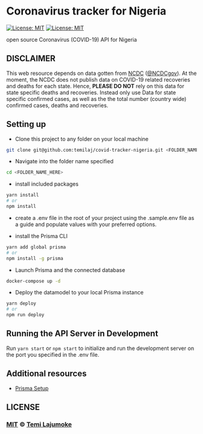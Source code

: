 # Coronavirus tracker for Nigeria

[![License: MIT](https://img.shields.io/badge/License-MIT-brightgreen.svg)](https://opensource.org/licenses/MIT) [![License: MIT](https://img.shields.io/github/v/release/temilaj/covid-tracker-nigeria)](https://opensource.org/licenses/MIT)

open source Coronavirus (COVID-19) API for Nigeria

## DISCLAIMER

This web resource depends on data gotten from [NCDC](https://ncdc.gov.ng/) ([@NCDCgov](https://twitter.com/NCDCgov)). At the moment, the NCDC does not publish data on COVID-19 related recoveries and deaths for each state. Hence,  **PLEASE DO NOT** rely on this data for state specific deaths and recoveries. Instead only use Data for state specific confirmed cases, as well as the the total number (country wide) confirmed cases, deaths and recoveries.

## Setting up

+ Clone this project to any folder on your local machine

```bash
git clone git@github.com:temilaj/covid-tracker-nigeria.git <FOLDER_NAME_HERE>
```

+ Navigate into the folder name specified

```bash
cd <FOLDER_NAME_HERE>
```

+ install included packages

```bash
yarn install
# or
npm install
```

+ create a .env file in the root of your project using the .sample.env file as a guide and populate values with your preferred options.  

+ install the Prisma CLI

```bash
yarn add global prisma
# or
npm install -g prisma
```

+ Launch Prisma and the connected database

```bash
docker-compose up -d
```

+ Deploy the datamodel to your local Prisma instance

```bash
yarn deploy
# or
npm run deploy
```

## Running the API Server in Development

Run `yarn start` or `npm start` to initialize and run the development server on the port you specified in the .env file.

## Additional resources

+ [Prisma Setup](https://v1.prisma.io/docs/1.34/get-started/01-setting-up-prisma-new-database-JAVASCRIPT-a002/#launch-prisma-and-the-connected-database)

## LICENSE

### [MIT](./LICENSE) © [Temi Lajumoke](http://temilajumoke.com)